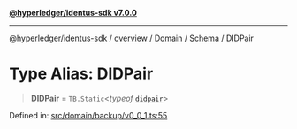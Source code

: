[**@hyperledger/identus-sdk v7.0.0**](../../../../../../README.md)

***

[@hyperledger/identus-sdk](../../../../../../README.md) / [overview](../../../../../README.md) / [Domain](../../../README.md) / [Schema](../README.md) / DIDPair

# Type Alias: DIDPair

> **DIDPair** = `TB.Static`\<*typeof* [`didpair`](../../../variables/didpair.md)\>

Defined in: [src/domain/backup/v0\_0\_1.ts:55](https://github.com/hyperledger/identus-edge-agent-sdk-ts/blob/96423ee84b124a31ce63036d9d623d1cb73a13c2/src/domain/backup/v0_0_1.ts#L55)

